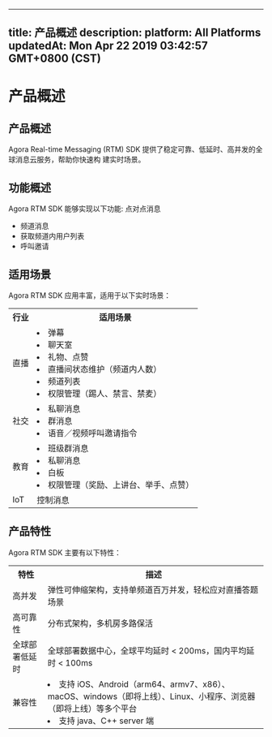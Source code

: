
---
title: 产品概述
description: 
platform: All Platforms
updatedAt: Mon Apr 22 2019 03:42:57 GMT+0800 (CST)
---
# 产品概述
## 产品概述

Agora Real-time Messaging (RTM) SDK 提供了稳定可靠、低延时、高并发的全球消息云服务，帮助你快速构 建实时场景。

## 功能概述

Agora RTM SDK 能够实现以下功能: 点对点消息
 - 频道消息
 - 获取频道内用户列表
 - 呼叫邀请


## 适用场景

Agora RTM SDK 应用丰富，适用于以下实时场景：

<table>
  <tr>
    <th>行业</th>
    <th>适用场景</th>
  </tr>
  <tr>
    <td>直播</td>
    <td><li>弹幕<br><li>聊天室<br><li>礼物、点赞<br><li>直播间状态维护（频道内人数）<br><li>频道列表<br><li>权限管理（踢人、禁言、禁麦）<br></td>
  </tr>
  <tr>
    <td>社交</td>
    <td><li>私聊消息<br><li>群消息<br><li>语音／视频呼叫邀请指令<br></td>
  </tr>
	  <tr>
    <td>教育</td>
    <td><li>班级群消息<br><li>私聊消息<br><li>白板<br><li>权限管理（奖励、上讲台、举手、点赞）<br></td>
  </tr>
  <tr>
    <td>IoT</td>
    <td>控制消息</td>
  </tr>
</table>

## 产品特性

Agora RTM SDK 主要有以下特性：

<table>
  <tr>
    <th>特性</th>
    <th>描述</th>
  </tr>
  <tr>
    <td>高并发</td>
    <td>弹性可伸缩架构，支持单频道百万并发，轻松应对直播答题场景</td>
  </tr>
  <tr>
    <td>高可靠性</td>
    <td>分布式架构，多机房多路保活</td>
  </tr>
  <tr>
    <td>全球部署低延时</td>
    <td>全球部署数据中心，全球平均延时 &lt; 200ms，国内平均延时 &lt; 100ms</td>
  </tr>
  <tr>
    <td>兼容性</td>
    <td><li>支持 iOS、Android（arm64、armv7、x86）、macOS、windows（即将上线）、Linux、小程序、浏览器（即将上线）等多个平台<br><li>支持 java、C++ server 端</td>
  </tr>
</table>	









